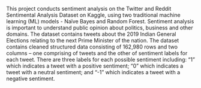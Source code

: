 This project conducts sentiment analysis on the Twitter and Reddit Sentimental Analysis Dataset on Kaggle, using two traditional machine learning (ML) models - Naïve Bayes and Random Forest. Sentiment analysis is important to understand public opinion about politics, business and other domains. The dataset contains tweets about the 2019 Indian General Elections relating to the next Prime Minister of the nation. The dataset contains cleaned structured data consisting of 162,980 rows and two columns – one comprising of tweets and the other of sentiment labels for each tweet. There are three labels for each possible sentiment including: “1” which indicates a tweet with a positive sentiment; “0” which indicates a tweet with a neutral sentiment; and “-1” which indicates a tweet with a negative sentiment.
